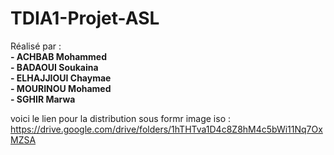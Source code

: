 # TDIA1-Projet-ASL


Réalisé par :\
**- ACHBAB Mohammed**\
**- BADAOUI Soukaina**\
**- ELHAJJIOUI Chaymae**\
**- MOURINOU Mohamed**\
**- SGHIR Marwa**

voici le lien pour la distribution sous formr image iso : https://drive.google.com/drive/folders/1hTHTva1D4c8Z8hM4c5bWi11Nq7OxMZSA

